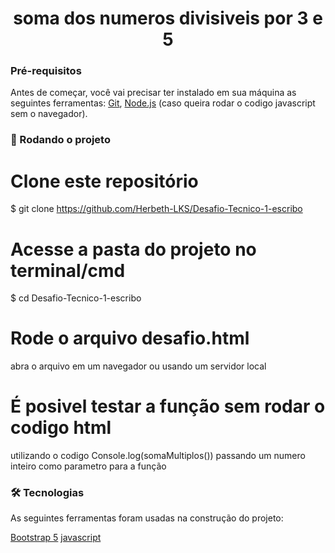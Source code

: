 <h1 align="center">soma dos numeros divisiveis por 3 e 5</h1>


### Pré-requisitos

Antes de começar, você vai precisar ter instalado em sua máquina as seguintes ferramentas:
[Git](https://git-scm.com), [Node.js](https://nodejs.org/en/) (caso queira rodar o codigo javascript sem o navegador). 



### 🎲 Rodando o projeto


# Clone este repositório
$ git clone <https://github.com/Herbeth-LKS/Desafio-Tecnico-1-escribo>

# Acesse a pasta do projeto no terminal/cmd
$ cd Desafio-Tecnico-1-escribo

# Rode o arquivo desafio.html
abra o arquivo em um navegador ou usando um servidor local

# É posivel testar a função sem rodar o codigo html
utilizando o codigo Console.log(somaMultiplos()) passando um numero inteiro como parametro para a função


### 🛠 Tecnologias
As seguintes ferramentas foram usadas na construção do projeto:

[Bootstrap 5](https://getbootstrap.com/)
[javascript](https://developer.mozilla.org/pt-BR/docs/Web/JavaScript)

